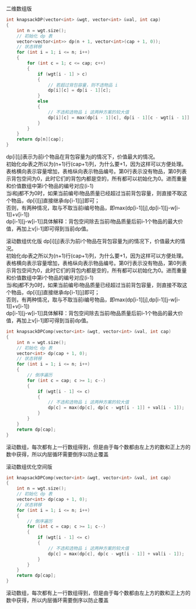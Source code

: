 二维数组版
```cpp
int knapsackDP(vector<int> &wgt, vector<int> &val, int cap)
{
    int n = wgt.size();
    // 初始化 dp 表
    vector<vector<int>> dp(n + 1, vector<int>(cap + 1, 0));
    // 状态转移
    for (int i = 1; i <= n; i++)
    {
        for (int c = 1; c <= cap; c++)
        {
            if (wgt[i - 1] > c)
            {
                // 若超过背包容量，则不选物品 i
                dp[i][c] = dp[i - 1][c];
            }
            else
            {
                // 不选和选物品 i 这两种方案的较大值
                dp[i][c] = max(dp[i - 1][c], dp[i - 1][c - wgt[i - 1]] + val[i - 1]);
            }
        }
    }
    return dp[n][cap];
}
```
dp[i][j]表示为前i个物品在背包容量为j的情况下，价值最大的情况。  
初始化dp表之所以为(n+1)行(cap+1)列，为什么要+1，因为这样可以方便处理。表格横向表示容量增加，表格纵向表示物品编号。第0行表示没有物品，第0列表示背包空间为0，此时它们的背包内都是空的，所有都可以初始化为0。进而重量和价值数组中第i个物品的编号对应(i-1)  
当i和j都不为0时，如果当前编号i物品质量已经超过当前背包容量，则直接不取这个物品，dp[i][j]直接继承dp[i-1][j]即可；  
否则，有两种情况，取与不取当前i编号物品，即max(dp[i-1][j],dp[i-1][j-w[i-1]]+v[i-1])  
dp[i-1][j-w[i-1]]具体解释：背包空间除去当前i物品质量后前i-1个物品的最大价值，再加上v[i-1]即可得到当前dp值。

滚动数组优化版
dp[i][j]表示为前i个物品在背包容量为j的情况下，价值最大的情况。  
初始化dp表之所以为(n+1)行(cap+1)列，为什么要+1，因为这样可以方便处理。表格横向表示容量增加，表格纵向表示物品编号。第0行表示没有物品，第0列表示背包空间为0，此时它们的背包内都是空的，所有都可以初始化为0。进而重量和价值数组中第i个物品的编号对应(i-1)  
当i和j都不为0时，如果当前编号i物品质量已经超过当前背包容量，则直接不取这个物品，dp[i][j]直接继承dp[i-1][j]即可；  
否则，有两种情况，取与不取当前i编号物品，即max(dp[i-1][j],dp[i-1][j-w[i-1]]+v[i-1])  
dp[i-1][j-w[i-1]]具体解释：背包空间除去当前i物品质量后前i-1个物品的最大价值，再加上v[i-1]即可得到当前dp值。

```cpp
int knapsackDPComp(vector<int> &wgt, vector<int> &val, int cap)
{
    int n = wgt.size();
    // 初始化 dp 表
    vector<int> dp(cap + 1, 0);
    // 状态转移
    for (int i = 1; i <= n; i++)
    {
        // 倒序遍历
        for (int c = cap; c >= 1; c--)
        {
            if (wgt[i - 1] <= c)
            {
                // 不选和选物品 i 这两种方案的较大值
                dp[c] = max(dp[c], dp[c - wgt[i - 1]] + val[i - 1]);
            }
        }
    }
    return dp[cap];
}
```
滚动数组，每次都有上一行数组得到，但是由于每个数都由左上方的数和正上方的数中获得，所以内层循环需要倒序以防止覆盖

滚动数组优化空间版
```cpp
int knapsackDPComp(vector<int> &wgt, vector<int> &val, int cap)
{
    int n = wgt.size();
    // 初始化 dp 表
    vector<int> dp(cap + 1, 0);
    // 状态转移
    for (int i = 1; i <= n; i++)
    {
        // 倒序遍历
        for (int c = cap; c >= 1; c--)
        {
            if (wgt[i - 1] <= c)
            {
                // 不选和选物品 i 这两种方案的较大值
                dp[c] = max(dp[c], dp[c - wgt[i - 1]] + val[i - 1]);
            }
        }
    }
    return dp[cap];
}
```
滚动数组，每次都有上一行数组得到，但是由于每个数都由左上方的数和正上方的数中获得，所以内层循环需要倒序以防止覆盖